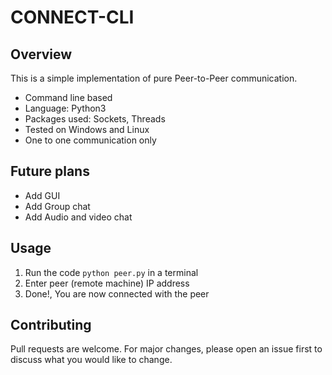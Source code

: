 CONNECT-CLI
===========

Overview
--------
This is a simple implementation of pure Peer-to-Peer communication. 

- Command line based
- Language: Python3 
- Packages used: Sockets, Threads
- Tested on Windows and Linux
- One to one communication only

Future plans
------------
- Add GUI 
- Add Group chat
- Add Audio and video chat

Usage
-----
1. Run the code ```python peer.py``` in a terminal
2. Enter peer (remote machine) IP address
3. Done!, You are now connected with the peer

## Contributing
Pull requests are welcome. For major changes, please open an issue first to discuss what you would like to change.
